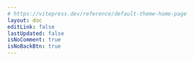 ```yaml
---
# https://vitepress.dev/reference/default-theme-home-page
layout: doc
editLink: false
lastUpdated: false
isNoComment: true
isNoBackBtn: true
---
```


<!-- 之所以将代码写在 md 里面，而非单独封装为 Vue 组件，因为 aside 不会动态刷新，参考 https://github.com/vuejs/vitepress/issues/2686 -->
<template v-for="post in curPosts" :key="post.url">
  <h2 :id="post.title" class="post-title">
    <a :href="post.url">{{ post.title }}</a>
    <a
      class="header-anchor"
      :href="`#${post.title}`"
      :aria-label="`Permalink to &quot;${post.title}&quot;`"
      >​</a
    >
    <div class="post-date hollow-text">{{ post.date.string }}</div>
  </h2>
  <t-tag
    v-for="tag in post.tags"
    class="mr-2"
    variant="outline"
    shape="round"
    >{{ tag }}</t-tag
  >
  <div v-if="post.excerpt" v-html="post.excerpt"></div>
</template>

<!-- <Pagination /> -->
<div class="pagination-container">
  <t-pagination
    v-model="current"
    v-model:pageSize="pageSize"
    :total="total"
    size="small"
    :showPageSize="false"
    :showPageNumber="!isMobile()"
    :showJumper="isMobile()"
    @current-change="onCurrentChange"
  />
</div>

<script lang="ts" setup>
import { ref, computed } from "vue";
import { inBrowser } from 'vitepress'
// 非 Vue 组件需要手动引入
import {
	MessagePlugin,
	PaginationProps,
	Pagination as TPagination,
  Tag as TTag,
} from "tdesign-vue-next";
// 引入组件库的少量全局样式变量
import 'tdesign-vue-next/es/style/index.css';

import { data as posts } from "./.vitepress/theme/posts.data.mts";

const isMobile = () => {
  if (inBrowser) {
    return /Android|webOS|iPhone|iPad|iPod|BlackBerry|IEMobile|Opera Mini/i.test(navigator.userAgent);
  }
  return false;
};

const search = window.location.search.slice(1);
const searchParams = new URLSearchParams(search);
const page = searchParams.get("page") || 1;

const current = ref(+page);
const pageSize = ref(10);
const total = ref(posts.length);

const curPosts = computed(() => {
	return posts.slice(
		(current.value - 1) * pageSize.value,
		current.value * pageSize.value
	);
});

const onCurrentChange: PaginationProps["onCurrentChange"] = (
	index,
	pageInfo
) => {
	MessagePlugin.success(`转到第${index}页`);

	const url = new URL(window.location as any);
	url.searchParams.set("page", index.toString());
	window.history.replaceState({}, "", url);

	window.scrollTo({
		top: 0,
	});
};
</script>
<style lang="scss" scoped>
/* 去掉.vp-doc li + li 的 margin-top */
.pagination-container {
	margin-top: 60px;

	:deep(li) {
		margin-top: 0px;
	}
}

.mr-2 {
	margin-right: 2px;
}

.post-title {
	margin-bottom: 6px;
	border-top: 0px;
	position: relative;
	top: 0;
	left: 0;

	.post-date {
		position: absolute;
		top: -6px;
		left: -10px;

		z-index: -1;
		opacity: .12;
		font-size: 66px;
		font-weight: 900;
	}
}

.hollow-text {
  
  /* 设置文本颜色为透明 */
  color: var(--vp-c-bg);
  
	-webkit-text-stroke: 1px var(--vp-c-text-1);
}
</style>